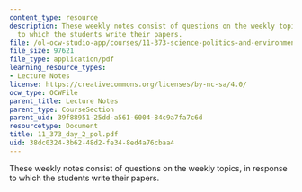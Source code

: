 ```yaml
---
content_type: resource
description: These weekly notes consist of questions on the weekly topics, in response
  to which the students write their papers.
file: /ol-ocw-studio-app/courses/11-373-science-politics-and-environmental-policy-fall-2004/38dc03243b6248d2fe348ed4a76cbaa4_11_373_day_2_pol.pdf
file_size: 97621
file_type: application/pdf
learning_resource_types:
- Lecture Notes
license: https://creativecommons.org/licenses/by-nc-sa/4.0/
ocw_type: OCWFile
parent_title: Lecture Notes
parent_type: CourseSection
parent_uid: 39f88951-25dd-a561-6004-84c9a7fa7c6d
resourcetype: Document
title: 11_373_day_2_pol.pdf
uid: 38dc0324-3b62-48d2-fe34-8ed4a76cbaa4
---
```

These weekly notes consist of questions on the weekly topics, in response to which the students write their papers.